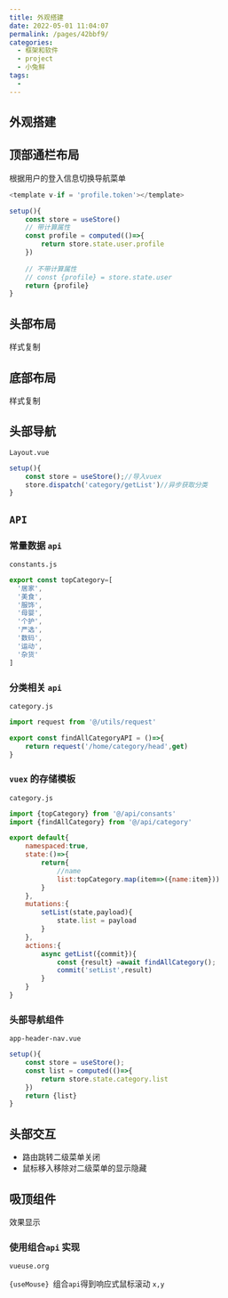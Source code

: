 ```yaml
---
title: 外观搭建
date: 2022-05-01 11:04:07
permalink: /pages/42bbf9/
categories:
  - 框架和软件
  - project
  - 小兔鲜
tags:
  - 
---
```



## 外观搭建



## 顶部通栏布局

根据用户的登入信息切换导航菜单

```js
<template v-if = 'profile.token'></template>

setup(){
    const store = useStore()
    // 带计算属性
    const profile = computed(()=>{
        return store.state.user.profile
    })
    
    // 不带计算属性
    // const {profile} = store.state.user
    return {profile}
}
```

## 头部布局

样式复制



## 底部布局

样式复制









## 头部导航

`Layout.vue`

```js
setup(){
    const store = useStore();//导入vuex
    store.dispatch('category/getList')//异步获取分类
}
```









## `API` 

### 常量数据 **`api`**

`constants.js`

```js
export const topCategory=[
  '居家',
  '美食',
  '服饰',
  '母婴',
  '个护',
  '严选',
  '数码',
  '运动',
  '杂货'
]
```







### 分类相关 `api`



`category.js`

```js
import request from '@/utils/request'

export const findAllCategoryAPI = ()=>{
    return request('/home/category/head',get)
}
```









### `vuex` 的存储模板

`category.js`

```js
import {topCategory} from '@/api/consants'
import {findAllCategory} from '@/api/category'

export default{
    namespaced:true,
    state:()=>{
        return{
            //name
            list:topCategory.map(item=>({name:item}))
        }
    },
    mutations:{
        setList(state,payload){
            state.list = payload
        }
    },
    actions:{
        async getList({commit}){
            const {result} =await findAllCategory();
            commit('setList',result)
        }
    }
}
```



### 头部导航组件

`app-header-nav.vue`



```js
setup(){
    const store = useStore();
    const list = computed(()=>{
        return store.state.category.list
    })
    return {list}
}
```



## 头部交互

- 路由跳转二级菜单关闭
- 鼠标移入移除对二级菜单的显示隐藏



## 吸顶组件

效果显示



### 使用组合`api` 实现

`vueuse.org`

`{useMouse} `组合`api`得到响应式鼠标滚动 `x,y` 






















